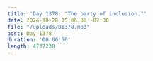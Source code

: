 ```yaml
---
title: 'Day 1378: "The party of inclusion."'
date: 2024-10-28 15:06:00 -07:00
file: "/uploads/B1378.mp3"
post: Day 1378
duration: '00:06:50'
length: 4737230
---
```


